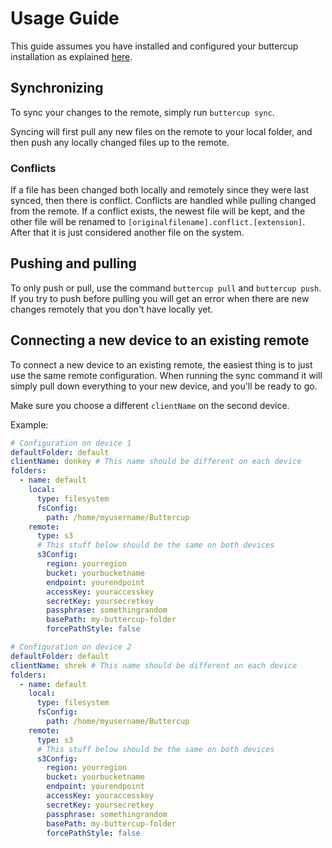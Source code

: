 # Usage Guide

This guide assumes you have installed and configured your buttercup installation as explained [here](./installation.md).

## Synchronizing

To sync your changes to the remote, simply run `buttercup sync`.

Syncing will first pull any new files on the remote to your local folder, and then push any locally changed files up to the remote.

### Conflicts

If a file has been changed both locally and remotely since they were last synced, then there is conflict. Conflicts are handled while pulling changed from the remote. If a conflict exists, the newest file will be kept, and the other file will be renamed to `[originalfilename].conflict.[extension]`. After that it is just considered another file on the system.

## Pushing and pulling

To only push or pull, use the command `buttercup pull` and `buttercup push`. If you try to push before pulling you will get an error when there are new changes remotely that you don't have locally yet.

## Connecting a new device to an existing remote

To connect a new device to an existing remote, the easiest thing is to just use the same remote configuration. When running the sync command it will simply pull down everything to your new device, and you'll be ready to go.

Make sure you choose a different `clientName` on the second device.

Example:

```yaml
# Configuration on device 1
defaultFolder: default
clientName: donkey # This name should be different on each device
folders:
  - name: default
    local:
      type: filesystem
      fsConfig:
        path: /home/myusername/Buttercup
    remote:
      type: s3
      # This stuff below should be the same on both devices
      s3Config:
        region: yourregion
        bucket: yourbucketname
        endpoint: yourendpoint
        accessKey: youraccesskey
        secretKey: yoursecretkey
        passphrase: somethingrandom
        basePath: my-buttercup-folder
        forcePathStyle: false

# Configuration on device 2
defaultFolder: default
clientName: shrek # This name should be different on each device
folders:
  - name: default
    local:
      type: filesystem
      fsConfig:
        path: /home/myusername/Buttercup
    remote:
      type: s3
      # This stuff below should be the same on both devices
      s3Config:
        region: yourregion
        bucket: yourbucketname
        endpoint: yourendpoint
        accessKey: youraccesskey
        secretKey: yoursecretkey
        passphrase: somethingrandom
        basePath: my-buttercup-folder
        forcePathStyle: false
```
